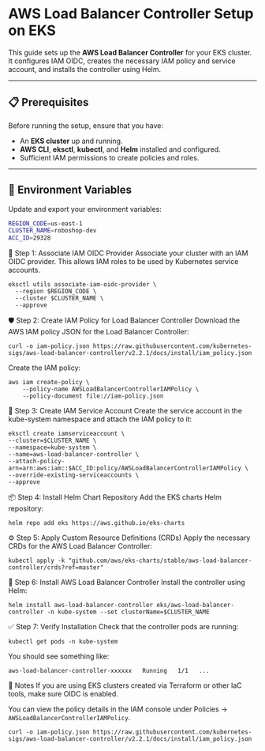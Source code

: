 # AWS Load Balancer Controller Setup on EKS

This guide sets up the **AWS Load Balancer Controller** for your EKS cluster.  
It configures IAM OIDC, creates the necessary IAM policy and service account, and installs the controller using Helm.

---

## 📋 Prerequisites

Before running the setup, ensure that you have:

- An **EKS cluster** up and running.
- **AWS CLI**, **eksctl**, **kubectl**, and **Helm** installed and configured.
- Sufficient IAM permissions to create policies and roles.

---

## 🧩 Environment Variables

Update and export your environment variables:

```bash
REGION_CODE=us-east-1
CLUSTER_NAME=roboshop-dev
ACC_ID=29328
```

🔗 Step 1: Associate IAM OIDC Provider
Associate your cluster with an IAM OIDC provider.
This allows IAM roles to be used by Kubernetes service accounts.


```
eksctl utils associate-iam-oidc-provider \
  --region $REGION_CODE \
  --cluster $CLUSTER_NAME \
  --approve
```

🛡️ Step 2: Create IAM Policy for Load Balancer Controller
Download the AWS IAM policy JSON for the Load Balancer Controller:


```
curl -o iam-policy.json https://raw.githubusercontent.com/kubernetes-sigs/aws-load-balancer-controller/v2.2.1/docs/install/iam_policy.json
```


Create the IAM policy:

```
aws iam create-policy \
    --policy-name AWSLoadBalancerControllerIAMPolicy \
    --policy-document file://iam-policy.json
```

👤 Step 3: Create IAM Service Account
Create the service account in the kube-system namespace and attach the IAM policy to it:

```
eksctl create iamserviceaccount \
--cluster=$CLUSTER_NAME \
--namespace=kube-system \
--name=aws-load-balancer-controller \
--attach-policy-arn=arn:aws:iam::$ACC_ID:policy/AWSLoadBalancerControllerIAMPolicy \
--override-existing-serviceaccounts \
--approve
```

📦 Step 4: Install Helm Chart Repository
Add the EKS charts Helm repository:

```
helm repo add eks https://aws.github.io/eks-charts
```


⚙️ Step 5: Apply Custom Resource Definitions (CRDs)
Apply the necessary CRDs for the AWS Load Balancer Controller:

```
kubectl apply -k "github.com/aws/eks-charts/stable/aws-load-balancer-controller/crds?ref=master"
```

🚀 Step 6: Install AWS Load Balancer Controller
Install the controller using Helm:

```
helm install aws-load-balancer-controller eks/aws-load-balancer-controller -n kube-system --set clusterName=$CLUSTER_NAME
```

✅ Step 7: Verify Installation
Check that the controller pods are running:

```
kubectl get pods -n kube-system
```
You should see something like:

`aws-load-balancer-controller-xxxxxx   Running   1/1   ...`

🧾 Notes
If you are using EKS clusters created via Terraform or other IaC tools, make sure OIDC is enabled.

You can view the policy details in the IAM console under Policies → `AWSLoadBalancerControllerIAMPolicy`.













```
curl -o iam-policy.json https://raw.githubusercontent.com/kubernetes-sigs/aws-load-balancer-controller/v2.2.1/docs/install/iam_policy.json
```




